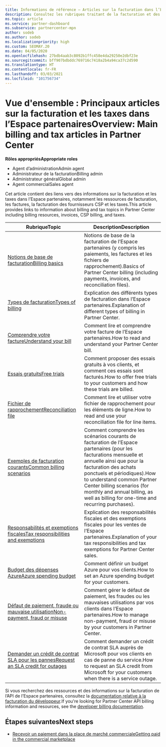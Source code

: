```yaml
---
title: Informations de référence – Articles sur la facturation dans l’Espace partenaires
description: Consultez les rubriques traitant de la facturation et des taxes dans l’Espace partenaires. Ces rubriques portent sur les ressources de facturation, les factures, la facturation Fournisseur de solutions Cloud et les taxes.
ms.topic: article
ms.service: partner-dashboard
ms.subservice: partnercenter-mpn
author: sodeb
ms.author: sodeb
ms.localizationpriority: high
ms.custom: SEOMAY.20
ms.date: 04/05/2020
ms.openlocfilehash: 27bdb4aab3c8092b1ffc458e4da29250e2dbf23e
ms.sourcegitcommit: bff907bdbddc769716c7418a2b4a94ca37c2d590
ms.translationtype: HT
ms.contentlocale: fr-FR
ms.lasthandoff: 03/03/2021
ms.locfileid: "101756734"
---
```

# <a name="overview-main-billing-and-tax-articles-in-partner-center"></a><span data-ttu-id="7e59c-104">Vue d'ensemble : Principaux articles sur la facturation et les taxes dans l’Espace partenaires</span><span class="sxs-lookup"><span data-stu-id="7e59c-104">Overview: Main billing and tax articles in Partner Center</span></span>

<span data-ttu-id="7e59c-105">**Rôles appropriés**</span><span class="sxs-lookup"><span data-stu-id="7e59c-105">**Appropriate roles**</span></span>

- <span data-ttu-id="7e59c-106">Agent d’administration</span><span class="sxs-lookup"><span data-stu-id="7e59c-106">Admin agent</span></span>
- <span data-ttu-id="7e59c-107">Administrateur de la facturation</span><span class="sxs-lookup"><span data-stu-id="7e59c-107">Billing admin</span></span>
- <span data-ttu-id="7e59c-108">Administrateur général</span><span class="sxs-lookup"><span data-stu-id="7e59c-108">Global admin</span></span>
- <span data-ttu-id="7e59c-109">Agent commercial</span><span class="sxs-lookup"><span data-stu-id="7e59c-109">Sales agent</span></span>

<span data-ttu-id="7e59c-110">Cet article contient des liens vers des informations sur la facturation et les taxes dans l’Espace partenaires, notamment les ressources de facturation, les factures, la facturation des fournisseurs CSP et les taxes.</span><span class="sxs-lookup"><span data-stu-id="7e59c-110">This article provides links to information about billing and tax topics in Partner Center including billing resources, invoices, CSP billing, and taxes.</span></span>


| <span data-ttu-id="7e59c-111">Rubrique</span><span class="sxs-lookup"><span data-stu-id="7e59c-111">Topic</span></span> | <span data-ttu-id="7e59c-112">Description</span><span class="sxs-lookup"><span data-stu-id="7e59c-112">Description</span></span> |
| ----- | ----------- |
| [<span data-ttu-id="7e59c-113">Notions de base de facturation</span><span class="sxs-lookup"><span data-stu-id="7e59c-113">Billing basics</span></span>](billing-basics.md) | <span data-ttu-id="7e59c-114">Notions de base de la facturation de l’Espace partenaires (y compris les paiements, les factures et les fichiers de rapprochement).</span><span class="sxs-lookup"><span data-stu-id="7e59c-114">Basics of Partner Center billing (including payments, invoices, and reconciliation files).</span></span> |
| [<span data-ttu-id="7e59c-115">Types de facturation</span><span class="sxs-lookup"><span data-stu-id="7e59c-115">Types of billing</span></span>](billing-different-types.md) | <span data-ttu-id="7e59c-116">Explication des différents types de facturation dans l’Espace partenaires.</span><span class="sxs-lookup"><span data-stu-id="7e59c-116">Explanation of different types of billing in Partner Center.</span></span> |
| [<span data-ttu-id="7e59c-117">Comprendre votre facture</span><span class="sxs-lookup"><span data-stu-id="7e59c-117">Understand your bill</span></span>](read-your-bill.md) | <span data-ttu-id="7e59c-118">Comment lire et comprendre votre facture de l’Espace partenaires.</span><span class="sxs-lookup"><span data-stu-id="7e59c-118">How to read and understand your Partner Center bill.</span></span> |
| [<span data-ttu-id="7e59c-119">Essais gratuits</span><span class="sxs-lookup"><span data-stu-id="7e59c-119">Free trials</span></span>](offer-your-customers-trials-of-microsoft-products.md) | <span data-ttu-id="7e59c-120">Comment proposer des essais gratuits à vos clients, et comment ces essais sont facturés.</span><span class="sxs-lookup"><span data-stu-id="7e59c-120">How to offer free trials to your customers and how these trials are billed.</span></span> |
| [<span data-ttu-id="7e59c-121">Fichier de rapprochement</span><span class="sxs-lookup"><span data-stu-id="7e59c-121">Reconciliation file</span></span>](use-the-reconciliation-files.md) | <span data-ttu-id="7e59c-122">Comment lire et utiliser votre fichier de rapprochement pour les éléments de ligne.</span><span class="sxs-lookup"><span data-stu-id="7e59c-122">How to read and use your reconciliation file for line items.</span></span> |
| [<span data-ttu-id="7e59c-123">Exemples de facturation courants</span><span class="sxs-lookup"><span data-stu-id="7e59c-123">Common billing scenarios</span></span>](common-billing-scenarios.md) | <span data-ttu-id="7e59c-124">Comment comprendre les scénarios courants de facturation de l’Espace partenaires (pour les facturations mensuelle et annuelle ainsi que pour la facturation des achats ponctuels et périodiques).</span><span class="sxs-lookup"><span data-stu-id="7e59c-124">How to understand common Partner Center billing scenarios (for monthly and annual billing, as well as billing for one-time and recurring purchases).</span></span> |
| [<span data-ttu-id="7e59c-125">Responsabilités et exemptions fiscales</span><span class="sxs-lookup"><span data-stu-id="7e59c-125">Tax responsibilities and exemptions</span></span>](tax-and-tax-exemptions.md) | <span data-ttu-id="7e59c-126">Explication des responsabilités fiscales et des exemptions fiscales pour les ventes de l’Espace partenaires.</span><span class="sxs-lookup"><span data-stu-id="7e59c-126">Explanation of your tax responsibilities and tax exemptions for Partner Center sales.</span></span> |
| [<span data-ttu-id="7e59c-127">Budget des dépenses Azure</span><span class="sxs-lookup"><span data-stu-id="7e59c-127">Azure spending budget</span></span>](set-an-azure-spending-budget-for-your-customers.md) | <span data-ttu-id="7e59c-128">Comment définir un budget Azure pour vos clients.</span><span class="sxs-lookup"><span data-stu-id="7e59c-128">How to set an Azure spending budget for your customers.</span></span> |
| [<span data-ttu-id="7e59c-129">Défaut de paiement, fraude ou mauvaise utilisation</span><span class="sxs-lookup"><span data-stu-id="7e59c-129">Non-payment, fraud or misuse</span></span>](non-payment-fraud-misuse.md) | <span data-ttu-id="7e59c-130">Comment gérer le défaut de paiement, les fraudes ou les mauvaises utilisations par vos clients dans l’Espace partenaires.</span><span class="sxs-lookup"><span data-stu-id="7e59c-130">How to manage non-payment, fraud or misuse by your customers in Partner Center.</span></span> |
| [<span data-ttu-id="7e59c-131">Demander un crédit de contrat SLA pour les pannes</span><span class="sxs-lookup"><span data-stu-id="7e59c-131">Request an SLA credit for outages</span></span>](request-credit.md) | <span data-ttu-id="7e59c-132">Comment demander un crédit de contrat SLA auprès de Microsoft pour vos clients en cas de panne du service.</span><span class="sxs-lookup"><span data-stu-id="7e59c-132">How to request an SLA credit from Microsoft for your customers when there is a service outage.</span></span> |

<span data-ttu-id="7e59c-133">Si vous recherchez des ressources et des informations sur la facturation de l’API de l’Espace partenaires, consultez la [documentation relative à la facturation du développeur](/partner-center/develop/manage-billing).</span><span class="sxs-lookup"><span data-stu-id="7e59c-133">If you're looking for Partner Center API billing information and resources, see the [developer billing documentation](/partner-center/develop/manage-billing).</span></span>

## <a name="next-steps"></a><span data-ttu-id="7e59c-134">Étapes suivantes</span><span class="sxs-lookup"><span data-stu-id="7e59c-134">Next steps</span></span>

- [<span data-ttu-id="7e59c-135">Recevoir un paiement dans la place de marché commerciale</span><span class="sxs-lookup"><span data-stu-id="7e59c-135">Getting paid in the commercial marketplace</span></span>](marketplace-get-paid.md)